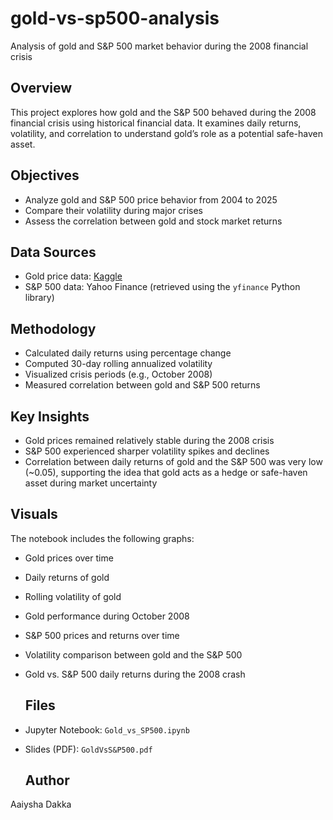 # gold-vs-sp500-analysis
Analysis of gold and S&amp;P 500 market behavior during the 2008 financial crisis

## Overview
This project explores how gold and the S&P 500 behaved during the 2008 financial crisis using historical financial data. It examines daily returns, volatility, and correlation to understand gold’s role as a potential safe-haven asset.

## Objectives
- Analyze gold and S&P 500 price behavior from 2004 to 2025
- Compare their volatility during major crises
- Assess the correlation between gold and stock market returns

## Data Sources
- Gold price data: [Kaggle](https://www.kaggle.com/datasets/novandraanugrah/xauusd-gold-price-historical-data-2004present)
- S&P 500 data: Yahoo Finance (retrieved using the `yfinance` Python library)

## Methodology
- Calculated daily returns using percentage change
- Computed 30-day rolling annualized volatility
- Visualized crisis periods (e.g., October 2008)
- Measured correlation between gold and S&P 500 returns

## Key Insights
- Gold prices remained relatively stable during the 2008 crisis
- S&P 500 experienced sharper volatility spikes and declines
- Correlation between daily returns of gold and the S&P 500 was very low (~0.05), supporting the idea that gold acts as a hedge or safe-haven asset during market uncertainty

## Visuals
The notebook includes the following graphs:
- Gold prices over time
- Daily returns of gold
- Rolling volatility of gold
- Gold performance during October 2008
- S&P 500 prices and returns over time
- Volatility comparison between gold and the S&P 500
- Gold vs. S&P 500 daily returns during the 2008 crash

  ## Files
- Jupyter Notebook: `Gold_vs_SP500.ipynb`
- Slides (PDF): `GoldVsS&P500.pdf`
  
  ## Author
Aaiysha Dakka 

